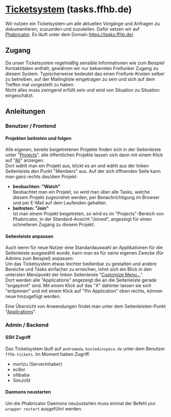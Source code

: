 # [Ticketsystem](tasks.ffhb.de) (tasks.ffhb.de)
Wir nutzen ein Ticketsystem um alle aktuellen Vorgänge und Anfragen zu dokumentieren, zuzuorden und zuzuteilen. Dafür setzen wir auf [Phabricator](http://phabricator.org/). Es läuft unter dem Domain https://tasks.ffhb.de/.

## Zugang
Da unser Ticketsystem regelmäßig sensible Informationen wie zum Beispiel Kontaktdaten enthält, gewähren wir nur bekannten Freifunker Zugang zu diesem System. Typischerweise bedeutet das einen Freifunk-Knoten selber zu betreiben, auf der Mailingliste eingetragen zu sein und sich auf dem Treffen mal vorgestellt zu haben.  
Nicht alles muss zwingend erfüllt sein und wird von Situation zu Situation eingeschätzt.


## Anleitungen
### Benutzer / Frontend
#### Projekten beitreten und folgen
Alle eigenen, bereits beigetretenen Projekte finden sich in der Seitenleiste unter "[Projects](https://tasks.ffhb.de/project/)", alle öffentlichen Projekte lassen sich dann mit einem Klick auf "[All](https://tasks.ffhb.de/project/query/all/)" anzeigen.  
Dort wählt man ein Projekt aus, klickt es an und wählt aus der linken Seitenleiste den Punkt "Members" aus. Auf der sich öffnenden Seite kann man ganz rechts das/dem Projekt:
- **beobachten: "Watch"**  
  Beobachtet man ein Projekt, so wird man über alle Tasks, welche diesem Projekt zugeordnet werden, per Benachrichtigung im Browser und per E-Mail auf dem Laufenden gehalten.
- **beitreten: "Join"**  
  Ist man einem Projekt beigetreten, so wird es im "Projects"-Bereich von Phabricator, in der Standard-Ansicht "Joined", angezeigt für einen schnelleren Zugang zu diesem Projekt.

#### Seitenleiste anpassen
Auch wenn für neue Nutzer eine Standardauswahl an Applikationen für die Seitenleiste ausgewählt wurde, kann man es für seine eigenen Zwecke (für Admins zum Beispiel) anpassen:  
Um das Ticketsystem etwas leichter bedienbar zu gestalten und andere Bereiche und Tasks einfacher zu erreichen, lohnt sich ein Blick in den untersten Menüpunkt der linken Seitenleiste "[Customize Menu...](https://tasks.ffhb.de/settings/panel/home/)".  
Dort werden alle "Applications" angezeigt die an die Seitenleiste gerade "angepinnt" sind. Mit einem Klick auf das "X" dahinter lassen sie sich "entpinnen" und mit einem Klick auf "Pin Application" oben rechts, können neue hinzugefügt werden.

Eine Übersicht von Anwendungen findet man unter dem Seitenleisten-Punkt "[Applications](https://tasks.ffhb.de/applications/)".


### Admin / Backend
#### SSH Zugriff
Das Ticketsystem läuft auf `andromeda.hostedinspace.de` unter dem Benutzer `ffhb-tickets`.
Im Moment haben Zugriff:
* mortzu (Serverinhaber)
* ec8or
* ollibaba
* SimJoSt


#### Daemons neustarten
Um die Phabricator Daemons neuzustarten muss einmal der Befehl `phd-wrapper restart` ausgeführt werden.